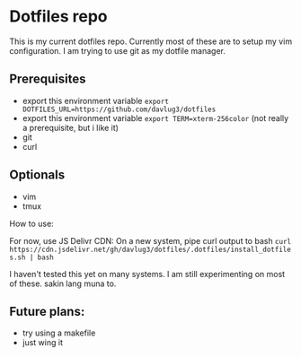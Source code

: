 # Dotfiles repo

This is my current dotfiles repo. Currently most of these are to setup my vim configuration.
I am trying to use git as my dotfile manager.

## Prerequisites
- export this environment variable `export DOTFILES_URL=https://github.com/davlug3/dotfiles`
- export this environment variable `export TERM=xterm-256color` (not really a prerequisite, but i like it)
- git
- curl

## Optionals
- vim
- tmux

How to use: 


For now, use JS Delivr CDN:
On a new system, pipe curl output to bash
```curl https://cdn.jsdelivr.net/gh/davlug3/dotfiles/.dotfiles/install_dotfiles.sh | bash```


I haven't tested this yet on many systems. I am still experimenting on most of these. 
sakin lang muna to. 


## Future plans:
- try using a makefile
- just wing it

